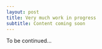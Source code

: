```yaml
---
layout: post
title: Very much work in progress
subtitle: Content coming soon
---
```


To be continued...
